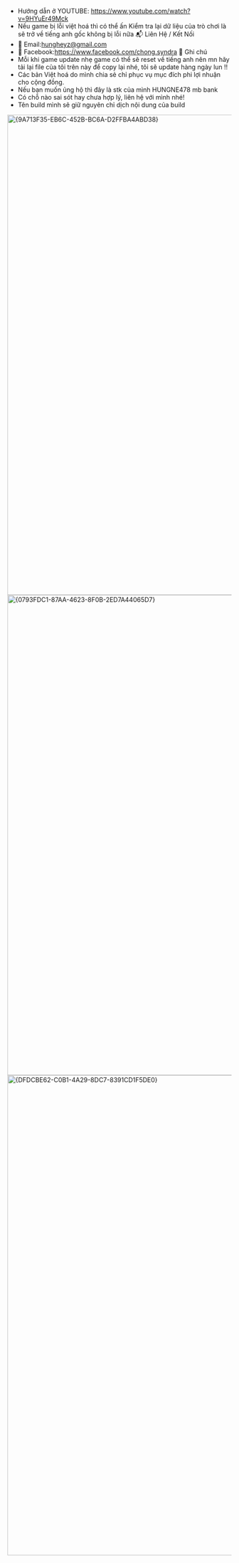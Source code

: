 - Hướng dẫn ở YOUTUBE: https://www.youtube.com/watch?v=9HYuEr49Mck
- Nếu game bị lỗi việt hoá thì có thể ấn Kiểm tra lại dữ liệu của trò chơi là sẽ trở về tiếng anh gốc không bị lỗi nữa
📬 Liên Hệ / Kết Nối
- 📧 Email:hungheyz@gmail.com
- 💬 Facebook:https://www.facebook.com/chong.syndra
🙌 Ghi chú
- Mỗi khi game update nhẹ game có thể sẽ reset về tiếng anh nên mn hãy tải lại file của tôi trên này để copy lại nhé, tôi sẽ update hàng ngày lun !!
- Các bản Việt hoá do mình chia sẻ chỉ phục vụ mục đích phi lợi nhuận cho cộng đồng.
- Nếu bạn muốn ủng hộ thì đây là stk của mình HUNGNE478 mb bank
- Có chỗ nào sai sót hay chưa hợp lý, liên hệ với mình nhé!
- Tên build mình sẽ giữ nguyên chỉ dịch nội dung của build
<img width="1920" height="1080" alt="{9A713F35-EB6C-452B-BC6A-D2FFBA4ABD38}" src="https://github.com/user-attachments/assets/8426cd60-190b-48f1-9109-577963dd3097" />
<img width="1920" height="1080" alt="{0793FDC1-87AA-4623-8F0B-2ED7A44065D7}" src="https://github.com/user-attachments/assets/5372b5fe-c42d-480e-9a31-fa557aefd87b" />
<img width="1920" height="1080" alt="{DFDCBE62-C0B1-4A29-8DC7-8391CD1F5DE0}" src="https://github.com/user-attachments/assets/41604b72-a48b-4aa0-8719-4b8be115d4b2" />
